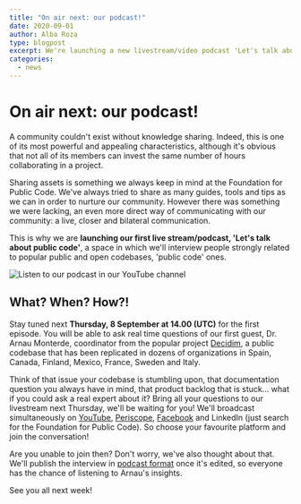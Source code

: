 ```yaml
---
title: "On air next: our podcast!"
date: 2020-09-01
author: Alba Roza
type: blogpost
excerpt: We're launching a new livestream/video podcast 'Let's talk about public code'
categories:
  - news
---
```


# On air next: our podcast!

A community couldn't exist without knowledge sharing. Indeed, this is one of its most powerful and appealing characteristics, although it's obvious that not all of its members can invest the same number of hours collaborating in a project.

Sharing assets is something we always keep in mind at the Foundation for Public Code. We've always tried to share as many guides, tools and tips as we can in order to nurture our community. However there was something we were lacking, an even more direct way of communicating with our community: a live, closer and bilateral communication.

This is why we are **launching our first live stream/podcast, 'Let's talk about public code'**, a space in which we'll interview people strongly related to popular public and open codebases, 'public code' ones.

![Listen to our podcast in our YouTube channel]({{site.url}}/assets/podcast-available-youtube-channel.jpg)

## What? When? How?!

Stay tuned next **Thursday, 8 September at 14.00 (UTC)** for the first episode. You will be able to ask real time questions of our first guest, Dr. Arnau Monterde, coordinator from the popular project [Decidim](https://decidim.org/), a public codebase that has been replicated in dozens of organizations in Spain, Canada, Finland, Mexico, France, Sweden and Italy.

Think of that issue your codebase is stumbling upon, that documentation question you always have in mind, that product backlog that is stuck... what if you could ask a real expert about it? Bring all your questions to our livestream next Thursday, we'll be waiting for you! We'll broadcast simultaneously on [YouTube](https://www.youtube.com/channel/UCXIL94kkenw0cs_ZgNhKYuw), [Periscope](https://twitter.com/publiccodenet), [Facebook](https://www.facebook.com/publiccodenet) and LinkedIn (just search for the Foundation for Public Code). So choose your favourite platform and join the conversation!

Are you unable to join then? Don't worry, we've also thought about that. We'll publish the interview in [podcast format](https://podcast.publiccode.net/) once it's edited, so everyone has the chance of listening to Arnau's insights.

See you all next week!
